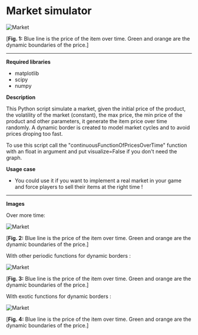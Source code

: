 # Market simulator

![Market](https://github.com/Multielio/Market_simulator/blob/master/example.png)

[**Fig. 1:** Blue line is the price of the item over time. Green and orange are the dynamic boundaries of the price.]

-------------------------------------------------------------------------------------------------------------------------
   **Required libraries**
   
  - matplotlib
  - scipy
  - numpy


  **Description**
  
  This Python script simulate a market, given the initial price of the product, the volatility of the market (constant), the max price,     the min price of the product and other parameters, it generate the item price over time randomly.
  A dynamic border is created to model market cycles and to avoid prices droping too fast.

  To use this script call the "continuousFunctionOfPricesOverTime" function with an float in argument and put visualize=False if you    don't   need the graph.


  **Usage case**
  
  - You could use it if you want to implement a real market in your game and force players to sell their items at the right time !
-------------------------------------------------------------------------------------------------------------------------

  **Images**

Over more time:

![Market](https://github.com/Multielio/Market_simulator/blob/master/example2.png)

[**Fig. 2:** Blue line is the price of the item over time. Green and orange are the dynamic boundaries of the price.]


With other periodic functions for dynamic borders :

![Market](https://github.com/Multielio/Market_simulator/blob/master/example4.png)

[**Fig. 3:** Blue line is the price of the item over time. Green and orange are the dynamic boundaries of the price.]

With exotic functions for dynamic borders :

![Market](https://github.com/Multielio/Market_simulator/blob/master/exemple5.PNG)

[**Fig. 4:** Blue line is the price of the item over time. Green and orange are the dynamic boundaries of the price.]

